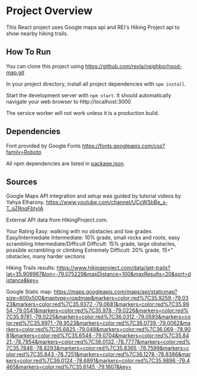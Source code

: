 ﻿# Project Overview

This React project uses Google maps api and REI's Hiking Project api to show nearby hiking trails.

## How To Run

You can clone this project using https://github.com/reyla/neighborhood-map.git

In your project directory, install all project dependencies with `npm install`.

Start the development server with `npm start`. It should automatically navigate your web browser to http://localhost:3000

The service worker will not work unless it is a production build.

## Dependencies

Font provided by Google Fonts https://fonts.googleapis.com/css?family=Roboto

All npm dependencies are listed in [package.json](package.json). 

## Sources

Google Maps API integration and setup was guided by tutorial videos by Yahya Elharony.
https://www.youtube.com/channel/UCcWSbBe_s-T_gZRnqFbtyIA

External API data from HikingProject.com.

Your Rating
  Easy: walking with no obstacles and low grades
  Easy/Intermediate
  Intermediate: 10% grade, small rocks and roots, easy scrambling
  Intermediate/Difficult
  Difficult: 15% grade, large obstacles, possible scrambling or climbing
  Extremely Difficult: 20% grade, 15+" obstacles, many harder sections


  Hiking Trails results:
  https://www.hikingproject.com/data/get-trails?lat=35.909967&lon=-79.075229&maxDistance=100&maxResults=20&sort=distance&key=

  Google Static map:
  https://maps.googleapis.com/maps/api/staticmap?size=600x500&maptype=roadmap&markers=color:red%7C35.9259,-79.0323&markers=color:red%7C35.9372,-79.0681&markers=color:red%7C35.9954,-79.0541&markers=color:red%7C35.978,-79.0226&markers=color:red%7C35.9781,-79.0225&markers=color:red%7C36.0312,-79.0593&markers=color:red%7C35.9971,-78.9523&markers=color:red%7C36.0739,-79.0062&markers=color:red%7C35.6825,-79.048&markers=color:red%7C36.069,-78.9081&markers=color:red%7C35.6548,-79.0704&markers=color:red%7C35.8421,-78.7954&markers=color:red%7C36.0132,-78.7777&markers=color:red%7C35.7846,-78.8293&markers=color:red%7C35.8365,-78.7599&markers=color:red%7C35.843,-78.7251&markers=color:red%7C36.1278,-78.8386&markers=color:red%7C36.0124,-78.6891&markers=color:red%7C35.9896,-79.4465&markers=color:red%7C35.6145,-79.1607&key=
